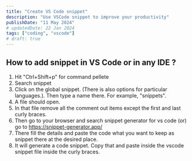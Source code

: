 ```yaml
---
title: "Create VS Code snippet"
description: "Use VSCode snippet to improve your productivity"
publishDate: "11 May 2024"
# updatedDate: 22 Jan 2024
tags: ["coding", "vscode"]
# draft: true
---
```


## How to add snippet in VS Code or in any IDE ?

1. Hit "Ctrl+Shift+p" for command pellete
2. Search snippet
3. Click on the global snippet. (There is also options for particular languages.). Then type a name there. For example, "snippets".
4. A file should open.
5. In that file remove all the comment out items except the first and last curly braces.
6. Then go to your browser and search snippet generator for vs code (or) go to https://snippet-generator.app/
7. There fill the details and paste the code what you want to keep as snippet there at the desired place.
8. It will generate a code snippet. Copy that and paste inside the vscode snippet file inside the curly braces.